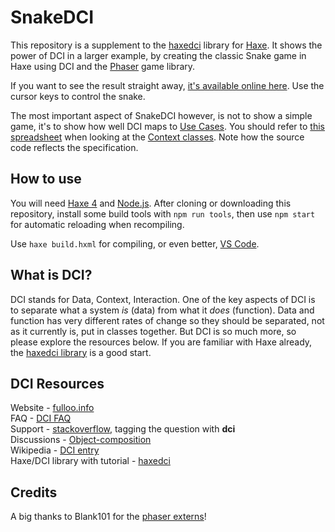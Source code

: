 # SnakeDCI

This repository is a supplement to the [haxedci](https://github.com/ciscoheat/haxedci) library for [Haxe](http://haxe.org). It shows the power of DCI in a larger example, by creating the classic Snake game in Haxe using DCI and the [Phaser](https://phaser.io/) game library.

If you want to see the result straight away, [it's available online here](https://ciscoheat.github.io/snakedci/). Use the cursor keys to control the snake.

The most important aspect of SnakeDCI however, is not to show a simple game, it's to show how well DCI maps to [Use Cases](http://en.wikipedia.org/wiki/Use_case). You should refer to [this spreadsheet](https://docs.google.com/spreadsheets/d/1TkDFiUyfZyjQWsxLUponRIe8s0_4fABm-SJ7IjBkKKA/edit#gid=2) when looking at the [Context classes](https://github.com/ciscoheat/SnakeDCI/tree/master/src/contexts). Note how the source code reflects the specification.

## How to use

You will need [Haxe 4](https://haxe.org/download/version/4.0.0-preview.4/) and [Node.js](https://nodejs.org/). After cloning or downloading this repository, install some build tools with `npm run tools`, then use `npm start` for automatic reloading when recompiling.

Use `haxe build.hxml` for compiling, or even better, [VS Code](https://code.visualstudio.com/).

## What is DCI?

DCI stands for Data, Context, Interaction. One of the key aspects of DCI is to separate what a system *is* (data) from what it *does* (function). Data and function has very different rates of change so they should be separated, not as it currently is, put in classes together. But DCI is so much more, so please explore the resources below. If you are familiar with Haxe already, the [haxedci library](https://github.com/ciscoheat/haxedci) is a good start.

## DCI Resources

Website - [fulloo.info](http://fulloo.info) <br>
FAQ - [DCI FAQ](http://fulloo.info/doku.php?id=faq) <br>
Support - [stackoverflow](http://stackoverflow.com/questions/tagged/dci), tagging the question with **dci** <br>
Discussions - [Object-composition](https://groups.google.com/forum/?fromgroups#!forum/object-composition) <br>
Wikipedia - [DCI entry](http://en.wikipedia.org/wiki/Data,_Context,_and_Interaction) <br>
Haxe/DCI library with tutorial - [haxedci](https://github.com/ciscoheat/haxedci)

## Credits

A big thanks to Blank101 for the [phaser externs](https://github.com/Blank101/haxe-phaser)!
